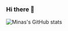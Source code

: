 ### Hi there 👋

![Minas's GitHub stats](https://github-readme-stats.vercel.app/api?username=minaecer&theme=aura&show_icons=true)
